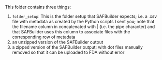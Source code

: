 This folder contains three things:
1. ```folder_setup```: This is the folder setup that SAFBuilder expects; i.e. a .csv file with metadata as created by the Python scripts I sent you; note that the filename column in concatenated with | (i.e. the pipe character) and that SAFBuilder uses this column to associate files with the corresponding row of metadata
2. an unzipped version of the SAFBuilder output
3. a zipped version of the SAFBuilder output; with dot files manually removed so that it can be uploaded to FDA without error

